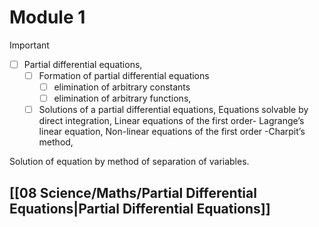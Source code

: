 # Module 1
> [!Important]
> - [ ] Partial differential equations,
> 	- [ ] Formation of partial differential equations 
> 		- [ ]  elimination of arbitrary constants
> 		- [ ] elimination of arbitrary functions, 
> 	- [ ] Solutions of a partial differential equations, Equations solvable by direct integration, Linear equations of the first order-
> Lagrange’s linear equation, Non-linear equations of the first order -Charpit’s method,
> 
> Solution of equation by method of separation of variables.
## [[08 Science/Maths/Partial Differential Equations|Partial Differential Equations]]